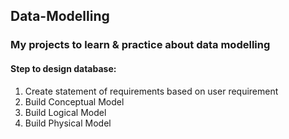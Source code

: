 ## Data-Modelling
### My projects to learn & practice about data modelling

#### Step to design database:
1. Create statement of requirements based on user requirement
2. Build Conceptual Model
3. Build Logical Model
4. Build Physical Model
